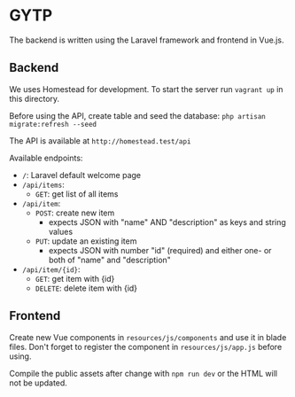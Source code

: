 # GYTP

The backend is written using the Laravel framework and frontend in Vue.js.

## Backend

We uses Homestead for development. To start the server run `vagrant up` in this directory.

Before using the API, create table and seed the database: `php artisan migrate:refresh --seed`

The API is available at `http://homestead.test/api`

Available endpoints:

- `/`: Laravel default welcome page
- `/api/items`:
    - `GET`: get list of all items
- `/api/item`:
    - `POST`: create new item
        - expects JSON with "name" AND "description" as keys and string values
    - `PUT`: update an existing item
        - expects JSON with number "id" (required) and either one- or both of "name" and "description"
- `/api/item/{id}`:
    - `GET`: get item with {id}
    - `DELETE`: delete item with {id}

## Frontend

Create new Vue components in `resources/js/components` and use it in blade files. Don't forget to register the component in `resources/js/app.js` before using.

Compile the public assets after change with `npm run dev` or the HTML will not be updated.